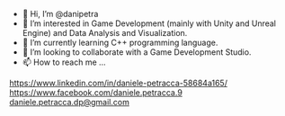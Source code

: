 - 👋 Hi, I’m @danipetra
- 👀 I’m interested in Game Development (mainly with Unity and Unreal Engine) and Data Analysis and Visualization.
- 🌱 I’m currently learning C++ programming language.
- 💞️ I’m looking to collaborate with a Game Development Studio.
- 📫 How to reach me ...

https://www.linkedin.com/in/daniele-petracca-58684a165/
https://www.facebook.com/daniele.petracca.9
daniele.petracca.dp@gmail.com
<!---
danipetra/danipetra is a ✨ special ✨ repository because its `README.md` (this file) appears on your GitHub profile.
You can click the Preview link to take a look at your changes.
--->
